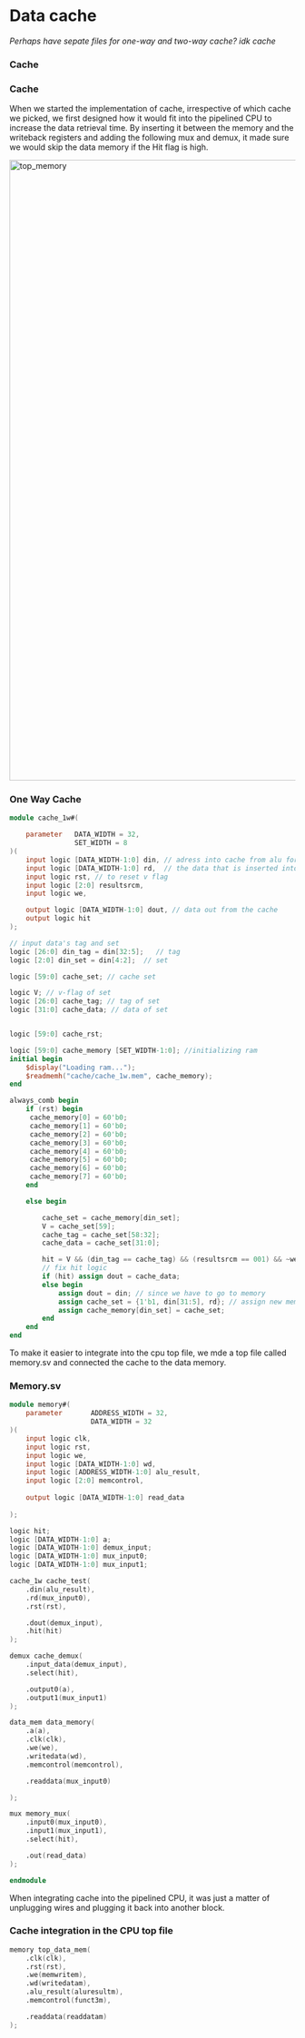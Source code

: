 # Data cache

*Perhaps have sepate files for one-way and two-way cache? idk cache*

### Cache 

### Cache 
When we started the implementation of cache, irrespective of which cache we picked, we first designed how it would fit into the pipelined CPU to increase the data retrieval time. By inserting it between the memory and the writeback registers and adding the following mux and demux, it made sure we would skip the data memory if the Hit flag is high.

<img width="1094" alt="top_memory" src="https://github.com/r0n1tr/team21/assets/133985295/7f94f8e2-bba2-4259-ad00-d208838ba8f2">


### One Way Cache

```verilog
module cache_1w#(

    parameter   DATA_WIDTH = 32,
                SET_WIDTH = 8
)(
    input logic [DATA_WIDTH-1:0] din, // adress into cache from alu for sw or lw
    input logic [DATA_WIDTH-1:0] rd,  // the data that is inserted into cache from data memory
    input logic rst, // to reset v flag
    input logic [2:0] resultsrcm,
    input logic we,

    output logic [DATA_WIDTH-1:0] dout, // data out from the cache
    output logic hit
);

// input data's tag and set
logic [26:0] din_tag = din[32:5];   // tag 
logic [2:0] din_set = din[4:2];  // set

logic [59:0] cache_set; // cache set

logic V; // v-flag of set
logic [26:0] cache_tag; // tag of set
logic [31:0] cache_data; // data of set 


logic [59:0] cache_rst;

logic [59:0] cache_memory [SET_WIDTH-1:0]; //initializing ram
initial begin
    $display("Loading ram...");
    $readmemh("cache/cache_1w.mem", cache_memory);
end

always_comb begin
    if (rst) begin
     cache_memory[0] = 60'b0;
     cache_memory[1] = 60'b0;
     cache_memory[2] = 60'b0;
     cache_memory[3] = 60'b0;
     cache_memory[4] = 60'b0;
     cache_memory[5] = 60'b0;
     cache_memory[6] = 60'b0;
     cache_memory[7] = 60'b0;
    end

    else begin

        cache_set = cache_memory[din_set]; 
        V = cache_set[59]; 
        cache_tag = cache_set[58:32]; 
        cache_data = cache_set[31:0]; 

        hit = V && (din_tag == cache_tag) && (resultsrcm == 001) && ~we;
        // fix hit logic
        if (hit) assign dout = cache_data; 
        else begin
            assign dout = din; // since we have to go to memory 
            assign cache_set = {1'b1, din[31:5], rd}; // assign new memory to cache
            assign cache_memory[din_set] = cache_set; 
        end
    end
end
```
To make it easier to integrate into the cpu top file, we mde a top file called memory.sv and connected the cache to the data memory.

### Memory.sv

```verilog
module memory#(
    parameter       ADDRESS_WIDTH = 32,
                    DATA_WIDTH = 32
)(
    input logic clk,
    input logic rst,
    input logic we,
    input logic [DATA_WIDTH-1:0] wd,
    input logic [ADDRESS_WIDTH-1:0] alu_result,
    input logic [2:0] memcontrol,
    
    output logic [DATA_WIDTH-1:0] read_data
    
);

logic hit;
logic [DATA_WIDTH-1:0] a;
logic [DATA_WIDTH-1:0] demux_input;
logic [DATA_WIDTH-1:0] mux_input0;
logic [DATA_WIDTH-1:0] mux_input1;

cache_1w cache_test(
    .din(alu_result),
    .rd(mux_input0),
    .rst(rst),   

    .dout(demux_input),
    .hit(hit)
);

demux cache_demux(
    .input_data(demux_input),
    .select(hit),

    .output0(a),
    .output1(mux_input1)
);

data_mem data_memory(
    .a(a),
    .clk(clk),
    .we(we),
    .writedata(wd),
    .memcontrol(memcontrol),

    .readdata(mux_input0)

);

mux memory_mux(
    .input0(mux_input0),
    .input1(mux_input1),
    .select(hit),

    .out(read_data)
);

endmodule
```
When integrating cache into the pipelined CPU, it was just a matter of unplugging wires and plugging it back into another block.

### Cache integration in the CPU top file

```verilog
memory top_data_mem(
    .clk(clk),
    .rst(rst),
    .we(memwritem),
    .wd(writedatam),
    .alu_result(aluresultm),
    .memcontrol(funct3m),

    .readdata(readdatam)
);
```
